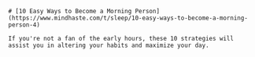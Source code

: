 
    # [10 Easy Ways to Become a Morning Person](https://www.mindhaste.com/t/sleep/10-easy-ways-to-become-a-morning-person-4)

    If you're not a fan of the early hours, these 10 strategies will assist you in altering your habits and maximize your day.
    